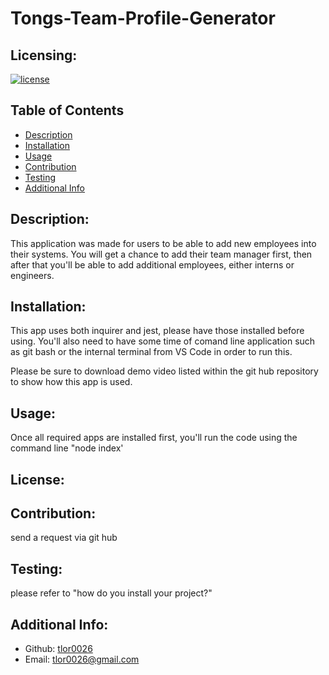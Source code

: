 # Tongs-Team-Profile-Generator
  ## Licensing:
  [![license](https://img.shields.io/badge/license--blue)](https://shields.io)
  ## Table of Contents 
  - [Description](#description)
  - [Installation](#installation)
  - [Usage](#usage)
  - [Contribution](#contribution)
  - [Testing](#testing)
  - [Additional Info](#additional-info)
  ## Description:
  This application was made for users to be able to add new employees into their systems. You will get a chance to add their team manager first, then after that you'll be able to add additional employees, either interns or engineers.
  ## Installation:
  This app uses both inquirer and jest, please have those installed before using. You'll also need to have some time of comand line application such as git bash or the internal terminal from VS Code in order to run this. 
  
  Please be sure to download demo video listed within the git hub repository to show how this app is used.
  ## Usage:
  Once all required apps are installed first, you'll run the code using the command line "node index'
  ## License:
  
  ## Contribution:
  send a request via git hub
  ## Testing:
  please refer to "how do you install your project?"
  ## Additional Info:
  - Github: [tlor0026](https://github.com/tlor0026)
  - Email: tlor0026@gmail.com 
